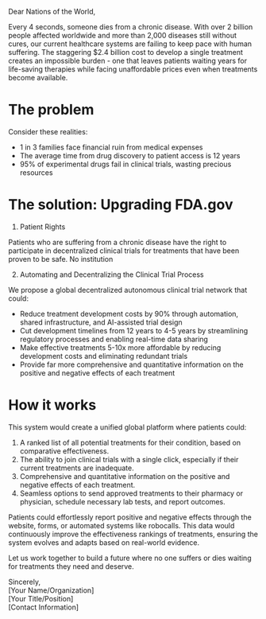 Dear Nations of the World,

Every 4 seconds, someone dies from a chronic disease. With over 2 billion people affected worldwide and more than 2,000 diseases still without cures, our current healthcare systems are failing to keep pace with human suffering. The staggering $2.4 billion cost to develop a single treatment creates an impossible burden - one that leaves patients waiting years for life-saving therapies while facing unaffordable prices even when treatments become available.

# The problem

Consider these realities:
- 1 in 3 families face financial ruin from medical expenses
- The average time from drug discovery to patient access is 12 years
- 95% of experimental drugs fail in clinical trials, wasting precious resources

# The solution: Upgrading FDA.gov

1. Patient Rights

Patients who are suffering from a chronic disease have the right to participate in decentralized clinical trials for treatments that have been proven to be safe.  No institution

2. Automating and Decentralizing the Clinical Trial Process

We propose a global decentralized autonomous clinical trial network that could:
- Reduce treatment development costs by 90% through automation, shared infrastructure, and AI-assisted trial design
- Cut development timelines from 12 years to 4-5 years by streamlining regulatory processes and enabling real-time data sharing
- Make effective treatments 5-10x more affordable by reducing development costs and eliminating redundant trials
- Provide far more comprehensive and quantitative information on the positive and negative effects of each treatment

# How it works

This system would create a unified global platform where patients could:

1. A ranked list of all potential treatments for their condition, based on comparative effectiveness.
2. The ability to join clinical trials with a single click, especially if their current treatments are inadequate.
3. Comprehensive and quantitative information on the positive and negative effects of each treatment.
4. Seamless options to send approved treatments to their pharmacy or physician, schedule necessary lab tests, and report outcomes.

Patients could effortlessly report positive and negative effects through the website, forms, or automated systems like robocalls. This data would continuously improve the effectiveness rankings of treatments, ensuring the system evolves and adapts based on real-world evidence.


Let us work together to build a future where no one suffers or dies waiting for treatments they need and deserve.

Sincerely,  
[Your Name/Organization]  
[Your Title/Position]  
[Contact Information]
